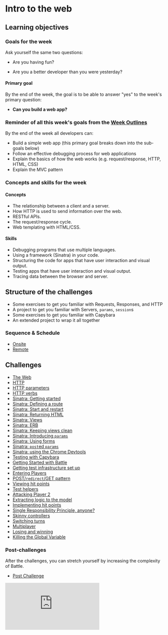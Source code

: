 # Intro to the web

## Learning objectives

### Goals for the week

Ask yourself the same two questions:

- Are you having fun?

- Are you a better developer than you were yesterday?

#### Primary goal

By the end of the week, the goal is to be able to answer "yes" to the week's primary question:

- **Can you build a web app?**

### Reminder of all this week's goals from the [Week Outlines](https://github.com/makersacademy/course/blob/master/week_outlines.md)

By the end of the week all developers can:

* Build a simple web app (this primary goal breaks down into the sub-goals below)
* Follow an effective debugging process for web applications
* Explain the basics of how the web works (e.g. request/response, HTTP, HTML, CSS)
* Explain the MVC pattern

### Concepts and skills for the week

#### Concepts

- The relationship between a client and a server.
- How HTTP is used to send information over the web.
- RESTful APIs.
- The request/response cycle.
- Web templating with HTML/CSS.

#### Skills

- Debugging programs that use multiple languages.
- Using a framework (Sinatra) in your code.
- Structuring the code for apps that have user interaction and visual output.
- Testing apps that have user interaction and visual output.
- Tracing data between the browser and server.

## Structure of the challenges

- Some exercises to get you familiar with Requests, Responses, and HTTP
- A project to get you familiar with Servers, `params`, `session`s
- Some exercises to get you familiar with Capybara
- An extended project to wrap it all together

### Sequence & Schedule
* [Onsite](../sequence/onsite/week03.md)
* [Remote](../sequence/remote/week03.md)

## Challenges

* [The Web](theweb.md)
* [HTTP](http.md)
* [HTTP parameters](http_parameters.md)
* [HTTP verbs](http_verbs.md)
* [Sinatra: Getting started](sinatra_getting_started.md)
* [Sinatra: Defining a route](sinatra_defining_a_route.md)
* [Sinatra: Start and restart](sinatra_start_and_restart.md)
* [Sinatra: Returning HTML](sinatra_returning_html.md)
* [Sinatra: Views](sinatra_views.md)
* [Sinatra: ERB](sinatra_erb.md)
* [Sinatra: Keeping views clean](sinatra_keeping_views_clean.md)
* [Sinatra: Introducing `params`](sinatra_introducing_params.md)
* [Sinatra: Using forms](sinatra_using_forms.md)
* [Sinatra: `post`ed `params`](sinatra_posted_params.md)
* [Sinatra: using the Chrome Devtools](sinatra_using_the_chrome_devtools.md)
* [Testing with Capybara](testing_with_capybara.md)
* [Getting Started with Battle](getting_started_with_battle.md)
* [Getting test infrastructure set up](getting_test_infrastructure_set_up.md)
* [Entering Players](entering_players.md)
* [POST/`redirect`/GET pattern](post_redirect_get_pattern.md)
* [Viewing hit points](viewing_hit_points.md)
* [Test helpers](test_helpers.md)
* [Attacking Player 2](attacking_player_2.md)
* [Extracting logic to the model](extracting_logic_to_the_model.md)
* [Implementing hit points](implementing_hit_points.md)
* [Single Responsibility Principle, anyone?](srp_anyone.md)
* [Skinny controllers](skinny_controllers.md)
* [Switching turns](switching_turns.md)
* [Multiplayer](multiplayer.md)
* [Losing and winning](losing_and_winning.md)
* [Killing the Global Variable](killing_the_global_variable.md)

### Post-challenges

After the challenges, you can stretch yourself by increasing the complexity of Battle.

* [Post Challenge](post_challenges/post_challenge.md)


![Tracking pixel](https://githubanalytics.herokuapp.com/course/intro_to_the_web/README.md)